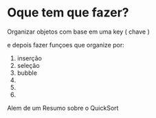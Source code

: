 # Oque tem que fazer?

Organizar objetos com base em uma key ( chave )

e depois fazer funçoes que organize por:

1. inserção
2. seleção
3. bubble
4. 
5.
6.

Alem de um Resumo sobre o QuickSort
